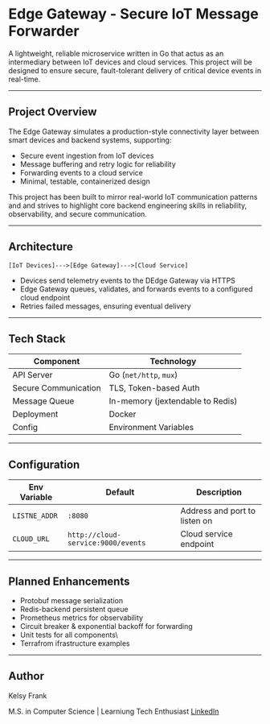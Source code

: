 
# Edge Gateway - Secure IoT Message Forwarder

A lightweight, reliable microservice written in Go that actus as an intermediary between IoT devices and cloud services. This project will be designed to ensure secure, fault-tolerant delivery of critical device events in real-time.

---

## Project Overview

The Edge Gateway simulates a production-style connectivity layer between smart devices and backend systems, supporting:

 - Secure event ingestion from IoT devices
 - Message buffering and retry logic for reliability
 - Forwarding events to a cloud service
 - Minimal, testable, containerized design

This project has been built to mirror real-world IoT communication patterns and and strives to highlight core backend engineering skills in reliability, observability, and secure communication.

---

## Architecture

`[IoT Devices]--->[Edge Gateway]--->[Cloud Service]`

 - Devices send telemetry events to the DEdge Gateway via HTTPS
 - Edge Gateway queues, validates, and forwards events to a configured cloud endpoint
 - Retries failed messages, ensuring eventual delivery

---

## Tech Stack

| Component | Technology |
|-----------|------------|
| API Server | Go (`net/http`, `mux`) |
| Secure Communication | TLS, Token-based Auth |
| Message Queue | In-memory (jextendable to Redis) |
| Deployment | Docker |
| Config | Environment Variables |

---

## Configuration

| Env Variable | Default | Description |
|--------------|---------|-------------|
| `LISTNE_ADDR` | `:8080` | Address and port to listen on |
| `CLOUD_URL` | `http://cloud-service:9000/events` | Cloud service endpoint |

---

## Planned Enhancements

- Protobuf message serialization
- Redis-backend persistent queue
- Prometheus metrics for observability
- Circuit breaker & exponential backoff for forwarding
- Unit tests for all components\
- Terrafrom ifrastructure examples

---

## Author

Kelsy Frank

M.S. in Computer Science | Learniung Tech Enthusiast
[LinkedIn](https://www.linkedin.com/in/kelsy-frank-36a20732a/)